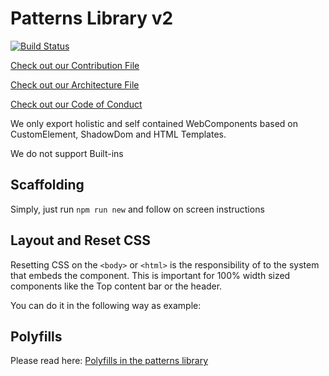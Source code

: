 # Patterns Library v2

[![Build Status](https://travis-ci.org/axa-ch/patterns-library.svg?branch=develop-v2)](https://travis-ci.org/axa-ch/patterns-library)

[Check out our Contribution File](https://github.com/axa-ch/patterns-library/blob/develop-v2/CONTRIBUTION.md#rules-and-lintings)

[Check out our Architecture File](https://github.com/axa-ch/patterns-library/blob/develop-v2/ARCHITECTURE.md)

[Check out our Code of Conduct](https://github.com/axa-ch/patterns-library/blob/develop-v2/CODE_OF_CONDUCT.md)

We only export holistic and self contained WebComponents based on CustomElement, ShadowDom and HTML Templates.

We do not support Built-ins

## Scaffolding

Simply, just run `npm run new` and follow on screen instructions

## Layout and Reset CSS

Resetting CSS on the `<body>` or `<html>` is the responsibility of to the system that embeds the component. This is important for 100% width sized components like the Top content bar or the header.

You can do it in the following way as example:

## Polyfills

Please read here:
[Polyfills in the patterns library](https://github.com/axa-ch/patterns-library/tree/develop-v2/src/components/05-utils/polyfill#README.md)
